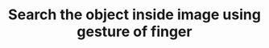 ---
categories: [frontend,backend,database]
title: "Search the object inside image using gesture of finger"
external_link: "https://github.com/shivamarora1/circle-and-search"
thumbnail: "/assets/images/posts/circle_search.png"
---